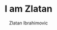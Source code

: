 ---
title: "I am Zlatan"
author: "Zlatan Ibrahimovic"
img: "i-am-zlatan.jpg"
review: "Confidence and narcissism gives you the persistence to go for what you want and not stop until you achieve it."
---